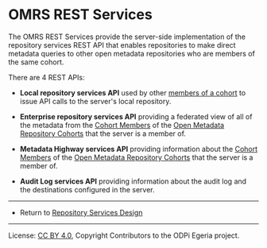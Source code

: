 <!-- SPDX-License-Identifier: CC-BY-4.0 -->
<!-- Copyright Contributors to the ODPi Egeria project. -->

# OMRS REST Services

The OMRS REST Services provide the server-side implementation of the repository services REST API
that enables repositories to make direct metadata queries to other open metadata repositories who
are members of the same cohort.

There are 4 REST APIs:

* **Local repository services API** used by other [members of a cohort](../cohort-member.md) to issue
  API calls to the server's local repository.
  
* **Enterprise repository services API** providing a federated view of all of the metadata from the
  [Cohort Members](../cohort-member.md) of the
  [Open Metadata Repository Cohorts](../open-metadata-repository-cohort.md) that the
  server is a member of.
  
* **Metadata Highway services API** providing information about the [Cohort Members](../cohort-member.md) of the
  [Open Metadata Repository Cohorts](../open-metadata-repository-cohort.md) that the
  server is a member of.
  
* **Audit Log services API** providing information about the audit log and the destinations configured
  in the server.

----
* Return to [Repository Services Design](.)

----
License: [CC BY 4.0](https://creativecommons.org/licenses/by/4.0/),
Copyright Contributors to the ODPi Egeria project.